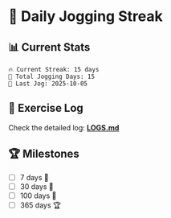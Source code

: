 # 🏃 Daily Jogging Streak

## 📊 Current Stats

```
🔥 Current Streak: 15 days
🏃 Total Jogging Days: 15
📅 Last Jog: 2025-10-05
```

## 📝 Exercise Log

Check the detailed log: **[LOGS.md](logs/LOGS.md)**

## 🏆 Milestones

- [ ] 7 days 🌱
- [ ] 30 days 🌿
- [ ] 100 days 🌳
- [ ] 365 days 🏆